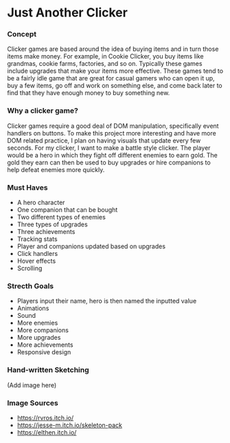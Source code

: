 # Just Another Clicker

### Concept
Clicker games are based around the idea of buying items and in turn those items make money. For example, in Cookie Clicker, you buy items like grandmas, cookie farms, factories, and so on. Typically these games include upgrades that make your items more effective. These games tend to be a fairly idle game that are great for casual gamers who can open it up, buy a few items, go off and work on something else, and come back later to find that they have enough money to buy something new.

### Why a clicker game?
Clicker games require a good deal of DOM manipulation, specifically event handlers on buttons. To make this project more interesting and have more DOM related practice, I plan on having visuals that update every few seconds. For my clicker, I want to make a battle style clicker. The player would be a hero in which they fight off different enemies to earn gold. The gold they earn can then be used to buy upgrades or hire companions to help defeat enemies more quickly. 

### Must Haves
* A hero character
* One companion that can be bought
* Two different types of enemies
* Three types of upgrades
* Three achievements
* Tracking stats
* Player and companions updated based on upgrades
* Click handlers
* Hover effects
* Scrolling

### Strecth Goals
* Players input their name, hero is then named the inputted value
* Animations
* Sound
* More enemies
* More companions
* More upgrades
* More achievements
* Responsive design

### Hand-written Sketching
(Add image here)

### Image Sources
* https://rvros.itch.io/
* https://jesse-m.itch.io/skeleton-pack
* https://elthen.itch.io/